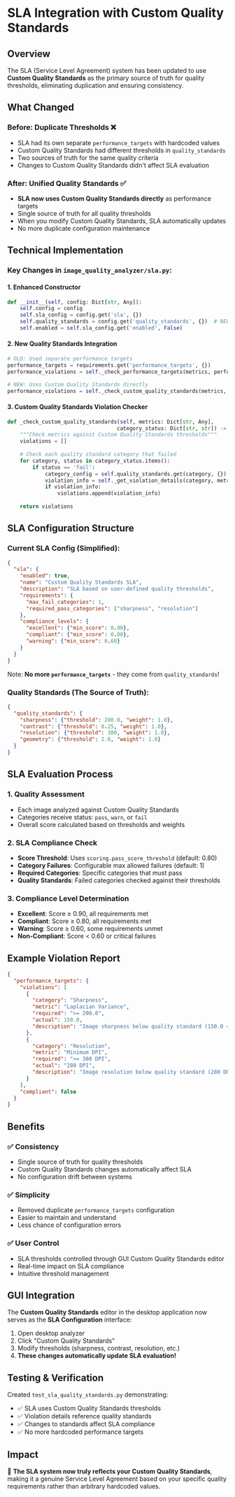# SLA Integration with Custom Quality Standards

## Overview
The SLA (Service Level Agreement) system has been updated to use **Custom Quality Standards** as the primary source of truth for quality thresholds, eliminating duplication and ensuring consistency.

## What Changed

### Before: Duplicate Thresholds ❌
- SLA had its own separate `performance_targets` with hardcoded values
- Custom Quality Standards had different thresholds in `quality_standards`  
- Two sources of truth for the same quality criteria
- Changes to Custom Quality Standards didn't affect SLA evaluation

### After: Unified Quality Standards ✅
- **SLA now uses Custom Quality Standards directly** as performance targets
- Single source of truth for all quality thresholds
- When you modify Custom Quality Standards, SLA automatically updates
- No more duplicate configuration maintenance

## Technical Implementation

### Key Changes in `image_quality_analyzer/sla.py`:

#### 1. Enhanced Constructor
```python
def __init__(self, config: Dict[str, Any]):
    self.config = config
    self.sla_config = config.get('sla', {})
    self.quality_standards = config.get('quality_standards', {})  # NEW
    self.enabled = self.sla_config.get('enabled', False)
```

#### 2. New Quality Standards Integration
```python
# OLD: Used separate performance_targets
performance_targets = requirements.get('performance_targets', {})
performance_violations = self._check_performance_targets(metrics, performance_targets)

# NEW: Uses Custom Quality Standards directly
performance_violations = self._check_custom_quality_standards(metrics, category_status)
```

#### 3. Custom Quality Standards Violation Checker
```python
def _check_custom_quality_standards(self, metrics: Dict[str, Any], 
                                   category_status: Dict[str, str]) -> List[Dict[str, Any]]:
    """Check metrics against Custom Quality Standards thresholds"""
    violations = []
    
    # Check each quality standard category that failed
    for category, status in category_status.items():
        if status == 'fail':
            category_config = self.quality_standards.get(category, {})
            violation_info = self._get_violation_details(category, metrics, category_config)
            if violation_info:
                violations.append(violation_info)
    
    return violations
```

## SLA Configuration Structure

### Current SLA Config (Simplified):
```json
{
  "sla": {
    "enabled": true,
    "name": "Custom Quality Standards SLA",
    "description": "SLA based on user-defined quality thresholds",
    "requirements": {
      "max_fail_categories": 1,
      "required_pass_categories": ["sharpness", "resolution"]
    },
    "compliance_levels": {
      "excellent": {"min_score": 0.90},
      "compliant": {"min_score": 0.80},
      "warning": {"min_score": 0.60}
    }
  }
}
```

Note: **No more `performance_targets`** - they come from `quality_standards`!

### Quality Standards (The Source of Truth):
```json
{
  "quality_standards": {
    "sharpness": {"threshold": 200.0, "weight": 1.0},
    "contrast": {"threshold": 0.25, "weight": 1.0},
    "resolution": {"threshold": 300, "weight": 1.0},
    "geometry": {"threshold": 2.0, "weight": 1.0}
  }
}
```

## SLA Evaluation Process

### 1. Quality Assessment
- Each image analyzed against Custom Quality Standards
- Categories receive status: `pass`, `warn`, or `fail`
- Overall score calculated based on thresholds and weights

### 2. SLA Compliance Check
- **Score Threshold**: Uses `scoring.pass_score_threshold` (default: 0.80)
- **Category Failures**: Configurable max allowed failures (default: 1)
- **Required Categories**: Specific categories that must pass
- **Quality Standards**: Failed categories checked against their thresholds

### 3. Compliance Level Determination
- **Excellent**: Score ≥ 0.90, all requirements met
- **Compliant**: Score ≥ 0.80, all requirements met  
- **Warning**: Score ≥ 0.60, some requirements unmet
- **Non-Compliant**: Score < 0.60 or critical failures

## Example Violation Report

```json
{
  "performance_targets": {
    "violations": [
      {
        "category": "Sharpness",
        "metric": "Laplacian Variance", 
        "required": ">= 200.0",
        "actual": 150.0,
        "description": "Image sharpness below quality standard (150.0 < 200.0)"
      },
      {
        "category": "Resolution",
        "metric": "Minimum DPI",
        "required": ">= 300 DPI", 
        "actual": "280 DPI",
        "description": "Image resolution below quality standard (280 DPI < 300 DPI)"
      }
    ],
    "compliant": false
  }
}
```

## Benefits

### ✅ Consistency
- Single source of truth for quality thresholds
- Custom Quality Standards changes automatically affect SLA
- No configuration drift between systems

### ✅ Simplicity  
- Removed duplicate `performance_targets` configuration
- Easier to maintain and understand
- Less chance of configuration errors

### ✅ User Control
- SLA thresholds controlled through GUI Custom Quality Standards editor
- Real-time impact on SLA compliance
- Intuitive threshold management

## GUI Integration

The **Custom Quality Standards** editor in the desktop application now serves as the **SLA Configuration** interface:

1. Open desktop analyzer
2. Click "Custom Quality Standards"
3. Modify thresholds (sharpness, contrast, resolution, etc.)
4. **These changes automatically update SLA evaluation!**

## Testing & Verification

Created `test_sla_quality_standards.py` demonstrating:
- ✅ SLA uses Custom Quality Standards thresholds
- ✅ Violation details reference quality standards
- ✅ Changes to standards affect SLA compliance
- ✅ No more hardcoded performance targets

## Impact

🎯 **The SLA system now truly reflects your Custom Quality Standards**, making it a genuine Service Level Agreement based on your specific quality requirements rather than arbitrary hardcoded values.
